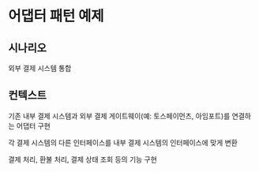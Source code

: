 # 어댑터 패턴 예제

## 시나리오

외부 결제 시스템 통합

## 컨텍스트

기존 내부 결제 시스템과 외부 결제 게이트웨이(예: 토스페이먼츠, 아임포트)를 연결하는 어댑터 구현

각 결제 시스템의 다른 인터페이스를 내부 결제 시스템의 인터페이스에 맞게 변환

결제 처리, 환불 처리, 결제 상태 조회 등의 기능 구현
